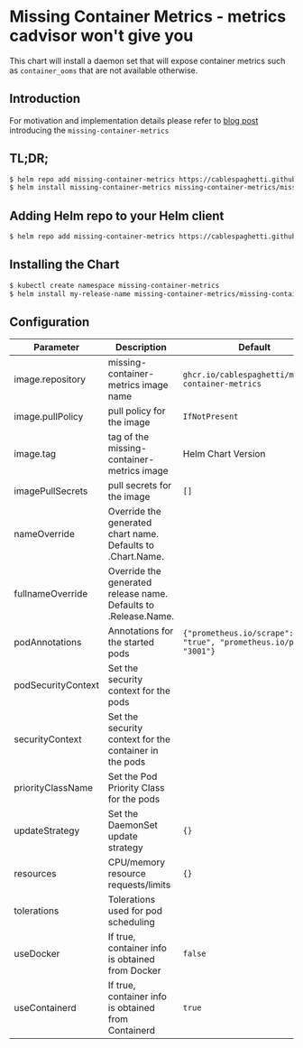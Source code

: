 # Missing Container Metrics - metrics cadvisor won't give you

This chart will install a daemon set that will expose container metrics such as `container_ooms` that are not available otherwise.

## Introduction
For motivation and implementation details please refer to [blog post](https://www.netice9.com/blog/guide-to-oomkill-alerting-in-kubernetes-clusters/) introducing the `missing-container-metrics`

## TL;DR;

```bash
$ helm repo add missing-container-metrics https://cablespaghetti.github.io/missing-container-metrics
$ helm install missing-container-metrics missing-container-metrics/missing-container-metrics
```

## Adding Helm repo to your Helm client
```bash
$ helm repo add missing-container-metrics https://cablespaghetti.github.io/missing-container-metrics
```

## Installing the Chart
```bash
$ kubectl create namespace missing-container-metrics
$ helm install my-release-name missing-container-metrics/missing-container-metrics -n missing-container-metrics
```

## Configuration

| Parameter                                             | Description                                                       | Default                                                           |
|-------------------------------------------------------|-------------------------------------------------------------------|-------------------------------------------------------------------|
| image.repository                                      | missing-container-metrics image name                              | `ghcr.io/cablespaghetti/missing-container-metrics`                |
| image.pullPolicy                                      | pull policy for the image                                         | `IfNotPresent`                                                    |
| image.tag                                             | tag of the missing-container-metrics image                        | Helm Chart Version                                                |
| imagePullSecrets                                      | pull secrets for the image                                        | `[]`                                                              |
| nameOverride                                          | Override the generated chart name. Defaults to .Chart.Name.       |                                                                   |
| fullnameOverride                                      | Override the generated release name. Defaults to .Release.Name.   |                                                                   |
| podAnnotations                                        | Annotations for the started pods                                  | `{"prometheus.io/scrape": "true", "prometheus.io/port": "3001"}`  |
| podSecurityContext                                    | Set the security context for the pods                             |                                                                   |
| securityContext                                       | Set the security context for the container in the pods            |                                                                   |
| priorityClassName                                     | Set the Pod Priority Class for the pods                           |                                                                   |
| updateStrategy                                        | Set the DaemonSet update strategy                                 | `{}`                                                              |
| resources                                             | CPU/memory resource requests/limits                               | `{}`                                                              |
| tolerations                                           | Tolerations used for pod scheduling                               |                                                                   |
| useDocker                                             | If true, container info is obtained from Docker                   | `false`                                                           |
| useContainerd                                         | If true, container info is obtained from Containerd               | `true`                                                            |
